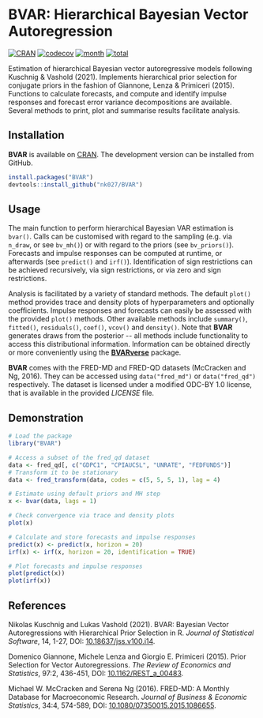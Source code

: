 
BVAR: Hierarchical Bayesian Vector Autoregression
=======

[![CRAN](https://www.r-pkg.org/badges/version/BVAR)](https://cran.r-project.org/package=BVAR)
[![codecov](https://codecov.io/gh/nk027/bvar/branch/master/graph/badge.svg)](https://app.codecov.io/gh/nk027/bvar)
[![month](https://cranlogs.r-pkg.org/badges/BVAR)](https://www.r-pkg.org/pkg/BVAR)
[![total](https://cranlogs.r-pkg.org/badges/grand-total/BVAR)](https://www.r-pkg.org/pkg/BVAR)

Estimation of hierarchical Bayesian vector autoregressive models following Kuschnig & Vashold (2021). Implements hierarchical prior selection for conjugate priors in the fashion of Giannone, Lenza & Primiceri (2015). Functions to calculate forecasts, and compute and identify impulse responses and forecast error variance decompositions are available. Several methods to print, plot and summarise results facilitate analysis.

Installation
-------

**BVAR** is available on [CRAN](https://CRAN.R-project.org/package=BVAR). The development version can be installed from GitHub.
``` r
install.packages("BVAR")
devtools::install_github("nk027/BVAR")
```

Usage
-------

The main function to perform hierarchical Bayesian VAR estimation is `bvar()`. Calls can be customised with regard to the sampling (e.g. via `n_draw`, or see `bv_mh()`) or with regard to the priors (see `bv_priors()`). Forecasts and impulse responses can be computed at runtime, or afterwards (see `predict()` and `irf()`). Identification of sign restrictions can be achieved recursively, via sign restrictions, or via zero and sign restrictions.

Analysis is facilitated by a variety of standard methods. The default `plot()` method provides trace and density plots of hyperparameters and optionally coefficients. Impulse responses and forecasts can easily be assessed with the provided `plot()` methods. Other available methods include `summary()`, `fitted()`, `residuals()`, `coef()`, `vcov()` and `density()`. Note that **BVAR** generates draws from the posterior -- all methods include functionality to access this distributional information. Information can be obtained directly or more conveniently using the **[BVARverse](https://cran.r-project.org/package=BVARverse)** package.

**BVAR** comes with the FRED-MD and FRED-QD datasets (McCracken and Ng, 2016). They can be accessed using `data("fred_md")` or `data("fred_qd")` respectively. The dataset is licensed under a modified ODC-BY 1.0 license, that is available in the provided *LICENSE* file.

Demonstration
-------

``` r
# Load the package
library("BVAR")

# Access a subset of the fred_qd dataset
data <- fred_qd[, c("GDPC1", "CPIAUCSL", "UNRATE", "FEDFUNDS")]
# Transform it to be stationary
data <- fred_transform(data, codes = c(5, 5, 5, 1), lag = 4)

# Estimate using default priors and MH step
x <- bvar(data, lags = 1)

# Check convergence via trace and density plots
plot(x)

# Calculate and store forecasts and impulse responses
predict(x) <- predict(x, horizon = 20)
irf(x) <- irf(x, horizon = 20, identification = TRUE)

# Plot forecasts and impulse responses
plot(predict(x))
plot(irf(x))
```

References
-------

Nikolas Kuschnig and Lukas Vashold (2021). BVAR: Bayesian Vector Autoregressions with Hierarchical Prior Selection in R. *Journal of Statistical Software*, 14, 1-27, DOI: [10.18637/jss.v100.i14](https://doi.org/10.18637/jss.v100.i14).

Domenico Giannone, Michele Lenza and Giorgio E. Primiceri (2015). Prior Selection for Vector Autoregressions. *The Review of Economics and Statistics*, 97:2, 436-451, DOI: [10.1162/REST_a_00483](https://doi.org/10.1162/REST_a_00483).

Michael W. McCracken and Serena Ng (2016). FRED-MD: A Monthly Database for Macroeconomic Research. *Journal of Business & Economic Statistics*, 34:4, 574-589, DOI: [10.1080/07350015.2015.1086655](https://doi.org/10.1080/07350015.2015.1086655).
